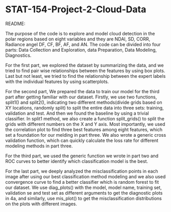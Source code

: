 # STAT-154-Project-2-Cloud-Data
README:

The purpose of the code is to explore and model cloud detection in the polar regions based on eight variables and they are NDAI, SD, CORR, Radiance angel DF, CF, BF, AF, and AN. 
The code can be divided into four parts: Data Collection and Exploration, data Preparation, Data Modeling, Diagnostics.

For the first part, we explored the dataset by summarizing the data, and we tried to find pair wise relationships between the features by using box plots. Last but not least, we tried to find the relationship between the expert labels with the individual features by using scatterplots. 

For the second part, We prepared the data to train our model for the third part after getting familiar with our dataset. Firstly, we use two functions, split1() and split2(), indicating two different methods(divide grids based on XY locations, randomly split) to split the entire data into three sets: training, validation and test. And then we found the baseline by using a trivial classifier. In split1 method, we also create a function split_grids() to split the grids with different numbers on the X and Y axis. Most importantly, we used the correlation plot to find three best features among eight features, which set a foundation for our melding in part three. We also wrote a generic cross validation function, which can quickly calculate the loss rate for different modeling methods in part three. 

For the third part, we used the generic function we wrote in part two and ROC curves to better identify which classification model is the best.

For the last part, we deeply analyzed the misclassification points in each image after using our best classification method modeling and we also used convergence curve to find a better classifier which is random forest to fit our dataset. We use diag_plots() with the model, model name, training set, validation se and test set as different arguments to get the diagnostic plots in 4a, and similarly, use mis_plot() to get the misclassification distributions on the plots with different images.